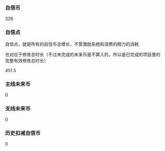### 自信币
326

### 自信点
自信点，就是所有的自信币总增长，不管激励系统和浪费的精力的消耗

也对应于修炼总时长（不过未完成的未来币是不算入的，所以是已完成的项目里的完整有效修炼总时长）

451.5

### 主线未来币
0

### 支线未来币
0

### 历史扣减自信币
0
